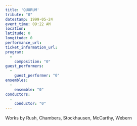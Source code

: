 ```yaml
---
title: 'QUORUM'
tribute: "0"
datestamp: 1999-05-24
event_time: 09:22 AM
location: 
latitude: 0
longitude: 0
performance_url: 
ticket_information_url: 
program: 
  -
    composition: "0"
guest_performers: 
  -
    guest_performer: "0"
ensembles: 
  -
    ensemble: "0"
conductors: 
  -
    conductor: "0"
---
```

Works by Rush, Chambers, Stockhausen, McCarthy, Webern